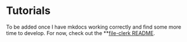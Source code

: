 # Tutorials
To be added once I have mkdocs working correctly and find some more time to develop. For now, check out the **[file-clerk README](https://github.com/HundredVisionsGuy/file-clerk).
